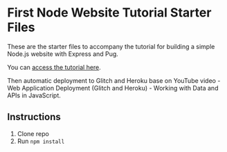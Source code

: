 # First Node Website Tutorial Starter Files

These are the starter files to accompany the tutorial for building a simple Node.js website with Express and Pug.

You can [access the tutorial here](https://freshman.tech/learn-node).

Then automatic deployment to Glitch and Heroku base on YouTube video - Web Application Deployment (Glitch and Heroku) - Working with Data and APIs in JavaScript.


## Instructions
1. Clone repo
2. Run `npm install`

